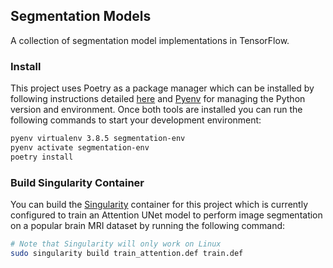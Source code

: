 ## Segmentation Models

A collection of segmentation model implementations in TensorFlow.


### Install
This project uses Poetry as a package manager which can be installed by following instructions detailed [here](https://python-poetry.org/docs/master/#installing-with-the-official-installer) and [Pyenv](https://github.com/pyenv/pyenv#installation) for managing the Python version and environment. Once both tools are installed you can run the following commands to start your development environment:

```bash
pyenv virtualenv 3.8.5 segmentation-env
pyenv activate segmentation-env
poetry install
```

### Build Singularity Container
You can build the [Singularity](https://docs.sylabs.io/guides/3.0/user-guide/index.html) container for this project which is currently configured to train an Attention UNet model to perform image segmentation on a popular brain MRI dataset by running the following command:

```bash
# Note that Singularity will only work on Linux
sudo singularity build train_attention.def train.def
```